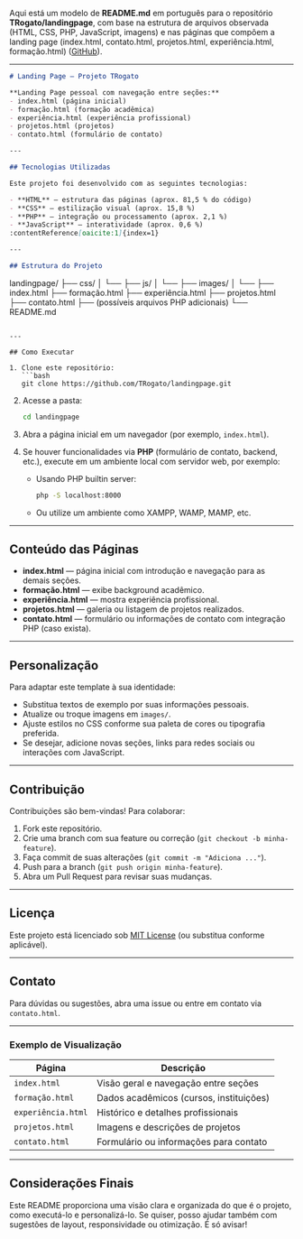 Aqui está um modelo de **README.md** em português para o repositório **TRogato/landingpage**, com base na estrutura de arquivos observada (HTML, CSS, PHP, JavaScript, imagens) e nas páginas que compõem a landing page (index.html, contato.html, projetos.html, experiência.html, formação.html) ([GitHub][1]).

---

```markdown
# Landing Page – Projeto TRogato

**Landing Page pessoal com navegação entre seções:**
- index.html (página inicial)
- formação.html (formação acadêmica)
- experiência.html (experiência profissional)
- projetos.html (projetos)
- contato.html (formulário de contato)

---

## Tecnologias Utilizadas

Este projeto foi desenvolvido com as seguintes tecnologias:

- **HTML** — estrutura das páginas (aprox. 81,5 % do código)  
- **CSS** — estilização visual (aprox. 15,8 %)  
- **PHP** — integração ou processamento (aprox. 2,1 %)  
- **JavaScript** — interatividade (aprox. 0,6 %)  
:contentReference[oaicite:1]{index=1}

---

## Estrutura do Projeto

```

landingpage/
├── css/
│   └── <!-- arquivos CSS -->
├── js/
│   └── <!-- scripts JavaScript -->
├── images/
│   └── <!-- imagens utilizadas -->
├── index.html
├── formação.html
├── experiência.html
├── projetos.html
├── contato.html
├── (possíveis arquivos PHP adicionais)
└── README.md

````

---

## Como Executar

1. Clone este repositório:
   ```bash
   git clone https://github.com/TRogato/landingpage.git
````

2. Acesse a pasta:

   ```bash
   cd landingpage
   ```
3. Abra a página inicial em um navegador (por exemplo, `index.html`).
4. Se houver funcionalidades via **PHP** (formulário de contato, backend, etc.), execute em um ambiente local com servidor web, por exemplo:

   * Usando PHP builtin server:

     ```bash
     php -S localhost:8000
     ```
   * Ou utilize um ambiente como XAMPP, WAMP, MAMP, etc.

---

## Conteúdo das Páginas

* **index.html** — página inicial com introdução e navegação para as demais seções.
* **formação.html** — exibe background acadêmico.
* **experiência.html** — mostra experiência profissional.
* **projetos.html** — galeria ou listagem de projetos realizados.
* **contato.html** — formulário ou informações de contato com integração PHP (caso exista).

---

## Personalização

Para adaptar este template à sua identidade:

* Substitua textos de exemplo por suas informações pessoais.
* Atualize ou troque imagens em `images/`.
* Ajuste estilos no CSS conforme sua paleta de cores ou tipografia preferida.
* Se desejar, adicione novas seções, links para redes sociais ou interações com JavaScript.

---

## Contribuição

Contribuições são bem-vindas! Para colaborar:

1. Fork este repositório.
2. Crie uma branch com sua feature ou correção (`git checkout -b minha-feature`).
3. Faça commit de suas alterações (`git commit -m "Adiciona ..."`).
4. Push para a branch (`git push origin minha-feature`).
5. Abra um Pull Request para revisar suas mudanças.

---

## Licença

Este projeto está licenciado sob [MIT License](LICENSE) (ou substitua conforme aplicável).

---

## Contato

Para dúvidas ou sugestões, abra uma issue ou entre em contato via `contato.html`.

---

### Exemplo de Visualização

| Página             | Descrição                               |
| ------------------ | --------------------------------------- |
| `index.html`       | Visão geral e navegação entre seções    |
| `formação.html`    | Dados acadêmicos (cursos, instituições) |
| `experiência.html` | Histórico e detalhes profissionais      |
| `projetos.html`    | Imagens e descrições de projetos        |
| `contato.html`     | Formulário ou informações para contato  |

---

## Considerações Finais

Este README proporciona uma visão clara e organizada do que é o projeto, como executá-lo e personalizá-lo. Se quiser, posso ajudar também com sugestões de layout, responsividade ou otimização. É só avisar!

[1]: https://github.com/TRogato/landingpage "GitHub - TRogato/landingpage"
